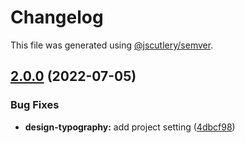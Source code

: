 # Changelog

This file was generated using [@jscutlery/semver](https://github.com/jscutlery/semver).

## [2.0.0](https://gitlab.migoinc.com/migotv/paintbox/compare/design-assets@1.0.0...design-assets@2.0.0) (2022-07-05)


### Bug Fixes

* **design-typography:** add project setting ([4dbcf98](https://gitlab.migoinc.com/migotv/paintbox/commit/4dbcf988ad0a71bf2691a1ce8b5d33d94df88a08))
